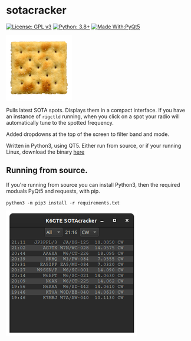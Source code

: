# sotacracker
[![License: GPL v3](https://img.shields.io/badge/License-GPLv3-blue.svg)](https://www.gnu.org/licenses/gpl-3.0)  [![Python: 3.8+](https://img.shields.io/badge/python-3.8+-blue.svg)](https://www.python.org/downloads/)  [![Made With:PyQt5](https://img.shields.io/badge/Made%20with-PyQt5-red)](https://pypi.org/project/PyQt5/)

![soda cracker](https://github.com/mbridak/sotacracker/raw/main/pic/soda-cracker.png)

Pulls latest SOTA spots. Displays them in a compact interface. If you have an instance of `rigctld` running, when you click on a spot your radio will automatically tune to the spotted frequency.

Added dropdowns at the top of the screen to filter band and mode.

Written in Python3, using QT5. Either run from source, or if your running Linux, download the binary [here](https://github.com/mbridak/sotacracker/releases/download/21.5.23/sotacracker)

## Running from source.
If you're running from source you can install Python3, then the required moduals PyQt5 and requests, with pip.

`python3 -m pip3 install -r requirements.txt`

![screenshot](https://github.com/mbridak/sotacracker/raw/main/pic/screenshot.png)
